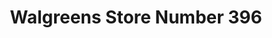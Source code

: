 ---
title: "Walgreens Store Number 396"
url: /san-juan/walgreens-store-number-396/
shop: convenience
---